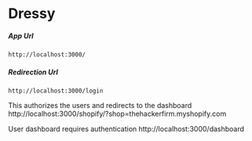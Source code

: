 # Dressy

##### App Url
`http://localhost:3000/`

##### Redirection Url
`http://localhost:3000/login`

This authorizes the users and redirects to the dashboard
http://localhost:3000/shopify/?shop=thehackerfirm.myshopify.com

User dashboard requires authentication
http://localhost:3000/dashboard
